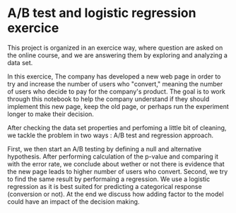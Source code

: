 # A/B test and logistic regression exercice

This project is organized in an exercice way, where question are asked on the online course, and we are answering them by exploring and analyzing a data set.

In this exercice, The company has developed a new web page in order to try and increase the number of users who "convert," meaning the number of users who decide to pay for the company's product. The goal is to work through this notebook to help the company understand if they should implement this new page, keep the old page, or perhaps run the experiment longer to make their decision.

After checking the data set properties and perfoming a little bit of cleaning, we tackle the problem in two ways : A/B test and regression approach.

First, we then start an A/B testing by defining a null and alternative hypothesis. After performing calculation of the p-value and comparing it with the error rate, we conclude about wether or not there is evidence that the new page leads to higher number of users who convert.
Second, we try to find the same result by performaing a regression. We use a logistic regression as it is best suited for predicting a categorical response (conversion or not). At the end we discuss how adding factor to the model could have an impact of the decision making.
